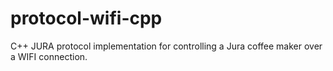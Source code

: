 # protocol-wifi-cpp
C++ JURA protocol implementation for controlling a Jura coffee maker over a WIFI connection. 
